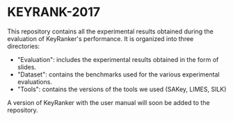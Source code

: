 # KEYRANK-2017

This repository contains all the experimental results obtained during the evaluation of KeyRanker's performance. It is organized into three directories:
- "Evaluation": includes the experimental results obtained in the form of slides.
- "Dataset": contains the benchmarks used for the various experimental evaluations.
- "Tools": contains the versions of the tools we used (SAKey, LIMES, SILK)

A version of KeyRanker with the user manual will soon be added to the repository.
